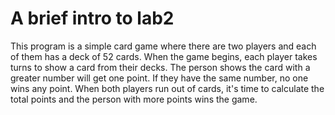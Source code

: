 # A brief intro to lab2

This program is a simple card game where there are two players and each of them has a deck of 52 cards.
When the game begins, each player takes turns to show a card from their decks. The person shows the card with a greater number will get one point. If they have the same number, no one wins any point. When both players run out of cards, it's time to calculate the total points and the person with more points wins the game. 
